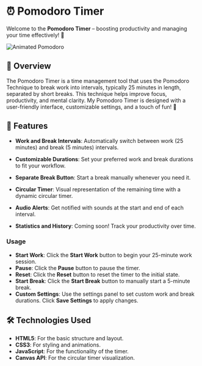 # ⏰ Pomodoro Timer

Welcome to the **Pomodoro Timer** – boosting productivity and managing your time effectively! 🎉

![Animated Pomodoro](https://i.pinimg.com/originals/c5/24/8e/c5248ed334ed6965c2167910024da02d.gif)

## 📖 Overview

The Pomodoro Timer is a time management tool that uses the Pomodoro Technique to break work into intervals, typically 25 minutes in length, separated by short breaks. This technique helps improve focus, productivity, and mental clarity. My Pomodoro Timer is designed with a user-friendly interface, customizable settings, and a touch of fun! 🌸

## 🌟 Features

- **Work and Break Intervals**: Automatically switch between work (25 minutes) and break (5 minutes) intervals.
- **Customizable Durations**: Set your preferred work and break durations to fit your workflow.
- **Separate Break Button**: Start a break manually whenever you need it.
- **Circular Timer**: Visual representation of the remaining time with a dynamic circular timer.
- **Audio Alerts**: Get notified with sounds at the start and end of each interval.

- **Statistics and History**: Coming soon! Track your productivity over time.


### Usage

- **Start Work**: Click the **Start Work** button to begin your 25-minute work session.
- **Pause**: Click the **Pause** button to pause the timer.
- **Reset**: Click the **Reset** button to reset the timer to the initial state.
- **Start Break**: Click the **Start Break** button to manually start a 5-minute break.
- **Custom Settings**: Use the settings panel to set custom work and break durations. Click **Save Settings** to apply changes.



## 🛠️ Technologies Used

- **HTML5**: For the basic structure and layout.
- **CSS3**: For styling and animations.
- **JavaScript**: For the functionality of the timer.
- **Canvas API**: For the circular timer visualization.

